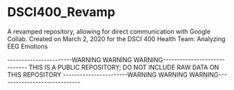 # DSCI400_Revamp
A revamped repository, allowing for direct communication with Google Collab.
Created on March 2, 2020 for the DSCI 400 Health Team: Analyzing EEG Emotions

-----------------------WARNING WARNING WARNING-----------------------------
THIS IS A PUBLIC REPOSITORY; DO NOT INCLUDE RAW DATA ON THIS REPOSITORY
-----------------------WARNING WARNING WARNING-----------------------------
